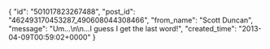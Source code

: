  {
   "id": "501017823267488",
   "post_id": "462493170453287_490608044308466",
   "from_name": "Scott Duncan",
   "message": "Um...\n\n...I guess I get the last word!",
   "created_time": "2013-04-09T00:59:02+0000"
 }
